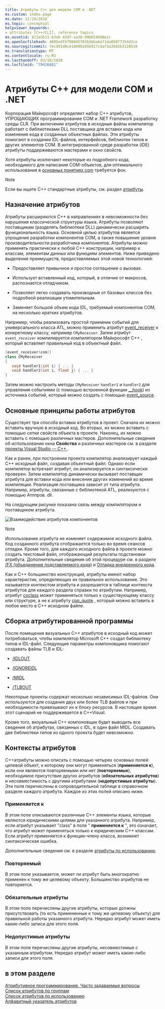 ```yaml
---
title: Атрибуты C++ для модели COM и .NET
ms.custom: index-page
ms.date: 11/19/2018
ms.topic: conceptual
helpviewer_keywords:
- attributes [C++/CLI], reference topics
ms.assetid: 613a3611-b3eb-4347-aa38-99b654600e1c
ms.openlocfilehash: 4885edf57988d5f83b56ba6a71da85877354d3ce
ms.sourcegitcommit: 7ecd91d8ce18088a956917cdaf3a3565bd128510
ms.translationtype: MT
ms.contentlocale: ru-RU
ms.lasthandoff: 03/16/2020
ms.locfileid: "79426681"
---
```

# <a name="c-attributes-for-com-and-net"></a>Атрибуты C++ для модели COM и .NET

Корпорация Майкрософт определяет набор C++ атрибутов, УПРОЩАЮЩИХ программирование COM и .NET Framework разработку среды CLR. При включении атрибутов в исходные файлы компилятор работает с библиотеками DLL поставщика для вставки кода или изменения кода в созданных объектных файлах. Эти атрибуты помогают в создании IDL-файлов, интерфейсов, библиотек типов и других элементов COM. В интегрированной среде разработки (IDE) атрибуты поддерживаются мастерами и окно свойств.

Хотя атрибуты исключают некоторые из подробного кода, необходимого для написания COM-объектов, для оптимального использования в [основных понятиях com](/windows/win32/com/the-component-object-model) требуется фон.

> [!NOTE]
> Если вы ищете C++ стандартные атрибуты, см. раздел [атрибуты](../../cpp/attributes.md).

## <a name="purpose-of-attributes"></a>Назначение атрибутов

Атрибуты расширяются C++ в направлениях в невозможности без нарушения классической структуры языка. Атрибуты позволяют поставщикам (разделять библиотеки DLL) динамически расширять функциональность языка. Основной целью атрибутов является упрощение разработки компонентов COM, а также повышение уровня производительности разработчика компонентов. Атрибуты можно применять практически к любой C++ конструкции, например к классам, элементам данных или функциям элементов. Ниже приведено выделение преимуществ, предоставляемых этой новой технологией:

- Предоставляет привычное и простое соглашение о вызовах.

- Использует вставленный код, который, в отличие от макросов, распознается отладчиком.

- Позволяет легко создавать производные от базовых классов без подробной реализации утомительным.

- Заменяет большой объем кода IDL, требуемый компонентом COM, на несколько кратких атрибутов.

Например, чтобы реализовать простой приемник событий для универсального класса ATL, можно применить атрибут [event_receiver](event-receiver.md) к конкретному классу, например `CMyReceiver`. Затем атрибут `event_receiver` компилируется компилятором Майкрософт C++ , который вставляет правильный код в объектный файл.

```cpp
[event_receiver(com)]
class CMyReceiver
{
   void handler1(int i) { ... }
   void handler2(int i, float j) { ... }
}
```

Затем можно настроить методы `CMyReceiver` `handler1` и `handler2` для управления событиями (с помощью встроенной функции [__hook](../../cpp/hook.md)) из источника событий, который можно создать с помощью [event_source](event-source.md).

## <a name="basic-mechanics-of-attributes"></a>Основные принципы работы атрибутов

Существует три способа вставки атрибутов в проект. Сначала их можно вставить вручную в исходный код. Во вторых, их можно вставить с помощью сетки свойств объекта в проекте. Наконец, их можно вставить с помощью различных мастеров. Дополнительные сведения об использовании окна **Свойства** и различных мастеров см. в разделе [проекты Visual Studio — C++ ](../../build/creating-and-managing-visual-cpp-projects.md).

Как и ранее, при построении проекта компилятор анализирует каждый C++ исходный файл, создавая объектный файл. Однако если компилятор встречает атрибут, он анализируется и синтаксически проверен. Затем компилятор динамически вызывает поставщик атрибута для вставки кода или внесения других изменений во время компиляции. Реализация поставщика зависит от типа атрибута. Например, атрибуты, связанные с библиотекой ATL, реализуются с помощью Атлпров. dll.

На следующем рисунке показана связь между компилятором и поставщиком атрибута.

![Взаимодействие атрибутов компонентов](../media/vccompattrcomm.gif "Взаимодействие атрибутов компонентов")

> [!NOTE]
> Использование атрибута не изменяет содержимое исходного файла. Код созданного атрибута отображается только во время сеансов отладки. Кроме того, для каждого исходного файла в проекте можно создать текстовый файл, отображающий результаты подстановки атрибута. Дополнительные сведения об этой процедуре см. в разделе [/FX (объединение подставляемого кода)](../../build/reference/fx-merge-injected-code.md) и [Отладка внедренного кода](/visualstudio/debugger/how-to-debug-injected-code).

Как и C++ большинство конструкций, атрибуты имеют набор характеристик, определяющих их правильное использование. Это называется контекстом атрибута и разрешается в таблице контекста атрибутов для каждого раздела справки по атрибутам. Например, атрибут [coclass](coclass.md) может применяться только к существующему классу или структуре, а не к атрибуту [cpp_quote](cpp-quote.md) , который можно вставить в любое место в C++ исходном файле.

## <a name="building-an-attributed-program"></a>Сборка атрибутированной программы

После помещения визуальных C++ атрибутов в исходный код может потребоваться, чтобы компилятор Microsoft C++ создал библиотеку типов и IDL-файл. Следующие параметры компоновщика помогают создавать файлы TLB и IDL:

- [/IDLOUT](../../build/reference/idlout-name-midl-output-files.md)

- [/IGNOREIDL](../../build/reference/ignoreidl-don-t-process-attributes-into-midl.md)

- [/MIDL](../../build/reference/midl-specify-midl-command-line-options.md)

- [/TLBOUT](../../build/reference/tlbout-name-dot-tlb-file.md)

Некоторые проекты содержат несколько независимых IDL-файлов. Они используются для создания двух или более TLB файлов и при необходимости привязывают их к блоку ресурсов. В настоящее время этот сценарий не поддерживается в C++Visual.

Кроме того, визуальный C++ компоновщик будет выводить все сведения об атрибутах, связанных с IDL, в один файл MIDL. Создавать две библиотеки типов из одного проекта будет невозможно.

## <a name="contexts"></a>Контексты атрибутов

C++атрибуты можно описать с помощью четырех основных полей: целевой объект, к которому они могут применяться (**применяется к**), если они являются повторяемыми или нет (**повторяемые**), необходимое присутствие других атрибутов (**обязательных атрибутов**) и несовместимость с другими атрибутами (**недопустимые атрибуты**). Эти поля перечислены в сопроводительной таблице в справочном разделе каждого атрибута. Каждое из этих полей описано ниже.

### <a name="applies-to"></a>Применяется к

В этом поле описываются различные C++ элементы языка, которые являются юридическими целями для указанного атрибута. Например, если атрибут указывает "class" в поле " **применяется к** ", это означает, что атрибут может применяться только к юридическим C++ классам. Если атрибут применяется к функции-члену класса, возникнет синтаксическая ошибка.

Дополнительные сведения см. в разделе [атрибуты по использованию](attributes-by-usage.md).

### <a name="repeatable"></a>Повторяемый

В этом поле указывается, может ли атрибут быть многократно применен к тому же целевому объекту. Большинство атрибутов не повторяется.

### <a name="required-attributes"></a>Обязательные атрибуты

В этом поле перечислены другие атрибуты, которые должны присутствовать (то есть примененные к тому же целевому объекту) для правильной работы указанного атрибута. Нередко атрибут может иметь какие-либо записи для этого поля.

### <a name="invalid-attributes"></a>Недопустимые атрибуты

В этом поле перечислены другие атрибуты, несовместимые с указанным атрибутом. Нередко атрибут может иметь какие-либо записи для этого поля.

## <a name="in-this-section"></a>в этом разделе

[Атрибутивное программирование. Часто задаваемые вопросы](attribute-programming-faq.md)<br/>
[Список атрибутов по группам](attributes-by-group.md)<br/>
[Список атрибутов по использованию](attributes-by-usage.md)<br/>
[Алфавитный указатель атрибутов](attributes-alphabetical-reference.md)